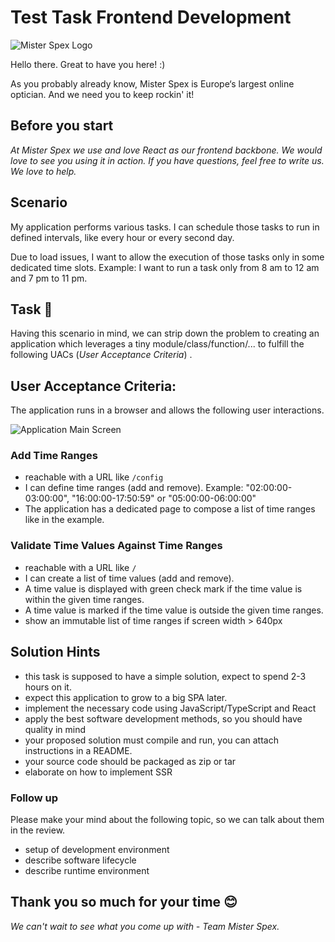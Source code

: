 # Test Task Frontend Development

![Mister Spex Logo](./frontend/logo.png)

Hello there. Great to have you here! :)

As you probably already know, Mister Spex is Europe‘s largest online optician. And we need you to keep rockin' it!

## Before you start

_At Mister Spex we use and love React as our frontend backbone. We would love to see you using it in action._
_If you have questions, feel free to write us. We love to help._

## Scenario

My application performs various tasks. I can schedule those tasks to run in defined intervals, like every hour or every second day.

Due to load issues, I want to allow the execution of those tasks only in some dedicated time slots. Example: I want to run a task only from 8 am to 12 am and 7 pm to 11 pm.

## Task 🚀

Having this scenario in mind, we can strip down the problem to creating an application which leverages a tiny module/class/function/... to fulfill the following UACs (_User Acceptance Criteria_) .

## User Acceptance Criteria:

The application runs in a browser and allows the following user interactions.

![Application Main Screen](./frontend/frontend-ui.png)

### Add Time Ranges

- reachable with a URL like `/config`
- I can define time ranges (add and remove). Example: "02:00:00-03:00:00", "16:00:00-17:50:59" or "05:00:00-06:00:00"
- The application has a dedicated page to compose a list of time ranges like in the example.

### Validate Time Values Against Time Ranges

- reachable with a URL like `/`
- I can create a list of time values (add and remove).
- A time value is displayed with green check mark if the time value is within the given time ranges.
- A time value is marked if the time value is outside the given time ranges.
- show an immutable list of time ranges if screen width > 640px

## Solution Hints

- this task is supposed to have a simple solution, expect to spend 2-3 hours on it.
- expect this application to grow to a big SPA later.
- implement the necessary code using JavaScript/TypeScript and React
- apply the best software development methods, so you should have quality in mind
- your proposed solution must compile and run, you can attach instructions in a README.
- your source code should be packaged as zip or tar
- elaborate on how to implement SSR

### Follow up

Please make your mind about the following topic, so we can talk about them in the review.

- setup of development environment
- describe software lifecycle
- describe runtime environment

## Thank you so much for your time 😊

_We can't wait to see what you come up with - Team Mister Spex._
